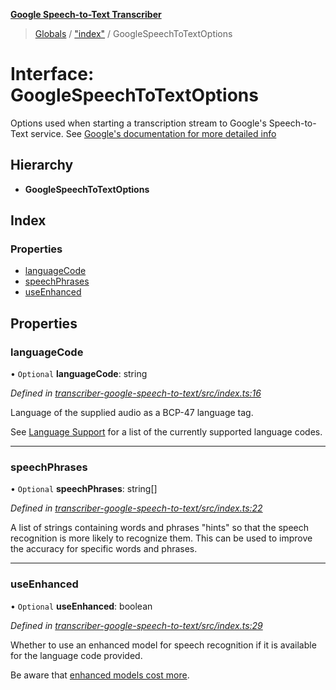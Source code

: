 **[Google Speech-to-Text Transcriber](../README.md)**

> [Globals](../README.md) / ["index"](../modules/_index_.md) / GoogleSpeechToTextOptions

# Interface: GoogleSpeechToTextOptions

Options used when starting a transcription stream to Google's Speech-to-Text service. See [Google's documentation
for more detailed info](https://cloud.google.com/speech-to-text/docs/reference/rest/v1/RecognitionConfig)

## Hierarchy

* **GoogleSpeechToTextOptions**

## Index

### Properties

* [languageCode](_index_.googlespeechtotextoptions.md#languagecode)
* [speechPhrases](_index_.googlespeechtotextoptions.md#speechphrases)
* [useEnhanced](_index_.googlespeechtotextoptions.md#useenhanced)

## Properties

### languageCode

• `Optional` **languageCode**: string

*Defined in [transcriber-google-speech-to-text/src/index.ts:16](https://github.com/SketchingDev/ivr-tester/blob/734e920/packages/transcriber-google-speech-to-text/src/index.ts#L16)*

Language of the supplied audio as a BCP-47 language tag.

See [Language Support](https://cloud.google.com/speech-to-text/docs/languages) for a list of the
currently supported language codes.

___

### speechPhrases

• `Optional` **speechPhrases**: string[]

*Defined in [transcriber-google-speech-to-text/src/index.ts:22](https://github.com/SketchingDev/ivr-tester/blob/734e920/packages/transcriber-google-speech-to-text/src/index.ts#L22)*

A list of strings containing words and phrases "hints" so that the speech recognition is more likely to recognize
them. This can be used to improve the accuracy for specific words and phrases.

___

### useEnhanced

• `Optional` **useEnhanced**: boolean

*Defined in [transcriber-google-speech-to-text/src/index.ts:29](https://github.com/SketchingDev/ivr-tester/blob/734e920/packages/transcriber-google-speech-to-text/src/index.ts#L29)*

Whether to use an enhanced model for speech recognition if it is available for the language code provided.

Be aware that [enhanced models cost more](https://cloud.google.com/speech-to-text/docs/enhanced-models).
